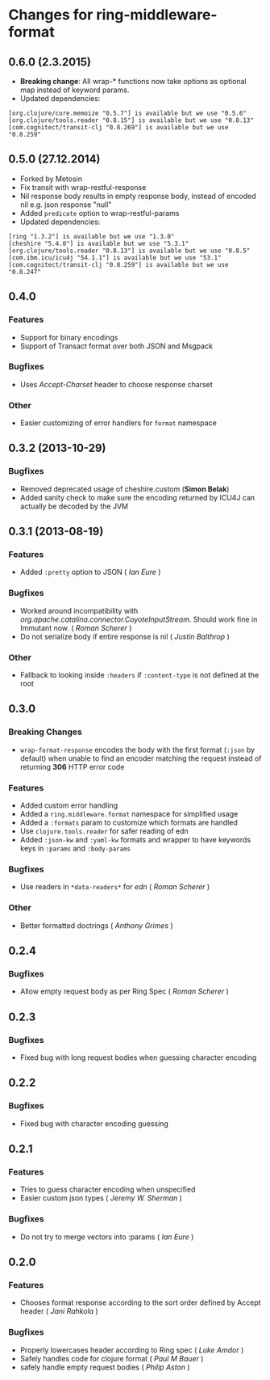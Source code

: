 # Changes for ring-middleware-format

## 0.6.0 (2.3.2015)

- **Breaking change**: All wrap-\* functions now take options as optional map instead of
keyword params.
- Updated dependencies:
```
[org.clojure/core.memoize "0.5.7"] is available but we use "0.5.6"
[org.clojure/tools.reader "0.8.15"] is available but we use "0.8.13"
[com.cognitect/transit-clj "0.8.269"] is available but we use "0.8.259"
```

## 0.5.0 (27.12.2014)

- Forked by Metosin
- Fix transit with wrap-restful-response
- Nil response body results in empty response body, instead of encoded nil
  e.g. json response "null"
- Added `predicate` option to wrap-restful-params
- Updated dependencies:
```
[ring "1.3.2"] is available but we use "1.3.0"
[cheshire "5.4.0"] is available but we use "5.3.1"
[org.clojure/tools.reader "0.8.13"] is available but we use "0.8.5"
[com.ibm.icu/icu4j "54.1.1"] is available but we use "53.1"
[com.cognitect/transit-clj "0.8.259"] is available but we use "0.8.247"
```

## 0.4.0
### Features
 - Support for binary encodings
 - Support of Transact format over both JSON and Msgpack

### Bugfixes
 - Uses *Accept-Charset* header to choose response charset

### Other
 - Easier customizing of error handlers for `format` namespace

## 0.3.2 (2013-10-29)
### Bugfixes
  - Removed deprecated usage of cheshire.custom (__Simon Belak__)
  - Added sanity check to make sure the encoding returned by ICU4J can actually be decoded by the JVM

## 0.3.1 (2013-08-19)
### Features
  - Added `:pretty` option to JSON ( _Ian Eure_ )

### Bugfixes
  - Worked around incompatibility with _org.apache.catalina.connector.CoyoteInputStream_. Should work fine in Immutant now. ( _Roman Scherer_ )
  - Do not serialize body if entire response is nil ( _Justin Balthrop_ )

### Other
  - Fallback to looking inside `:headers` if `:content-type` is not defined at the root


## 0.3.0
### Breaking Changes
  - `wrap-format-response` encodes the body with the first format
  (`:json` by default) when unable to find an encoder matching the
  request instead of returning **306** HTTP error code

### Features
  - Added custom error handling
  - Added a `ring.middleware.format` namespace for simplified usage
  - Added a `:formats` param to customize which formats are handled
  - Use `clojure.tools.reader` for safer reading of edn
  - Added `:json-kw` and `:yaml-kw` formats and wrapper to have
    keywords keys in `:params` and `:body-params`

### Bugfixes
  - Use readers in `*data-readers*` for *edn* ( _Roman Scherer_ )

### Other
  - Better formatted doctrings ( _Anthony Grimes_ )

## 0.2.4
### Bugfixes
  - Allow empty request body as per Ring Spec ( _Roman Scherer_ )

## 0.2.3
### Bugfixes
  - Fixed bug with long request bodies when guessing character encoding

## 0.2.2
### Bugfixes
  - Fixed bug with character encoding guessing

## 0.2.1
### Features
  - Tries to guess character encoding when unspecified
  - Easier custom json types ( _Jeremy W. Sherman_ )

### Bugfixes
  - Do not try to merge vectors into :params ( _Ian Eure_ )

## 0.2.0
### Features
  - Chooses format response according to the sort order defined by Accept header ( _Jani Rahkola_ )

### Bugfixes
  - Properly lowercases header according to Ring spec ( _Luke Amdor_ )
  - Safely handles code for clojure format ( _Paul M Bauer_ )
  - safely handle empty request bodies ( _Philip Aston_ )
